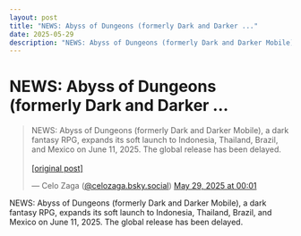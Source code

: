 ```yaml
---
layout: post
title: "NEWS: Abyss of Dungeons (formerly Dark and Darker ..."
date: 2025-05-29
description: "NEWS: Abyss of Dungeons (formerly Dark and Darker Mobile), a dark fantasy RPG, expands its soft launch to Indonesia, Thailand, Brazil, and Mexico on Jun..."
---
```


<h1 class="bluesky-post-title">NEWS: Abyss of Dungeons (formerly Dark and Darker ...</h1>

<blockquote class="bluesky-embed" data-bluesky-uri="at://did:plc:lmh6rennptq77inaztnovw4b/app.bsky.feed.post/3lqbg2rlmed2o" data-bluesky-embed-color-mode="system">
<p lang="">NEWS: Abyss of Dungeons (formerly Dark and Darker Mobile), a dark fantasy RPG, expands its soft launch to Indonesia, Thailand, Brazil, and Mexico on June 11, 2025. The global release has been delayed.<br><br><a href="https://bsky.app/profile/celozaga.bsky.social/post/3lqbg2rlmed2o">[original post]</a></p>
&mdash; Celo Zaga (<a href="https://bsky.app/profile/did:plc:lmh6rennptq77inaztnovw4b?ref_src=embed">@celozaga.bsky.social</a>) <a href="https://bsky.app/profile/celozaga.bsky.social/post/3lqbg2rlmed2o?ref_src=embed">May 29, 2025 at 00:01</a>
</blockquote>
<script async src="https://embed.bsky.app/static/embed.js" charset="utf-8"></script>

<p class="bluesky-post-description">NEWS: Abyss of Dungeons (formerly Dark and Darker Mobile), a dark fantasy RPG, expands its soft launch to Indonesia, Thailand, Brazil, and Mexico on June 11, 2025. The global release has been delayed.</p>
